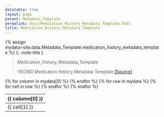 ```yaml
---
datatable: true
layout: page
parent: Metadata_Template
permalink: docs/Medication_History_Metadata_Template.html
title: Medication_History_Metadata_Template
---
```


{% assign mydata=site.data.Metadata_Template.medication_history_metadata_template %} 
{: .note-title } 
>Medication_History_Metadata_Template
>
>VEOIBD Medication History Metadata Template [[Source]](https://docs.google.com/document/d/1yN6TlK2VGP-vKvW5E8wucLjKQq769xoz4QW5OjgR29k/edit#heading=h.agzpcnpjw4d9)
<table id="myTable" class="display" style="width:100%">
    <thead>
    {% for column in mydata[0] %}
        <th>{{ column[0] }}</th>
    {% endfor %}
    </thead>
    <tbody>
    {% for row in mydata %}
        <tr>
        {% for cell in row %}
            <td>{{ cell[1] }}</td>
        {% endfor %}
        </tr>
    {% endfor %}
    </tbody>
</table>

<script type="text/javascript">
  var pages = ['data_subtype', 'rRNA_rate', 'platform', 'library_version', 'total_unmapped_reads', 'vendor', 'sample_barcode', 'sequencing_batch', 'run_type', 'read_strand_origin', 'total_reads', 'mapped_reads', 'kit_number', 'unique_genes', 'nucleic_acid_source', 'median_umis', 'alignment_information', 'number_cells', 'is_stranded', 'sample_status', 'valid_barcode_reads', 'genomic_sex', 'ratio_mitochondria', 'median_genes', 'analysis_type', 'data_type', 'library_batch', 'library_id', 'analysis_thresholds', 'library_type', 'assay', 'library_prep', 'read_length', 'reference_set', 'duplication_rate', 'file_format', 'resource_type', 'metadata_type', 'metadata_file_annotations', 'bulk_RNASeq_counts_file_annotations', 'bulk_RNASeq_raw_file_annotations', 'library_preparation_method', 'ratio260over230', 'DV200', 'ratio260over280', 'RIN', 'rna_batch', 'rna_isolation_kit', 'filename', 'race', 'gi_phenotype', 'disease_activity_location', 'ethnicity', 'consanguinity', 'family_id', 'site', 'external_share', 'breastfed', 'extraintestinal_manifestations', 'jewish_origin', 'autoimmune', 'individual_id', 'participant_role', 'age_at_diagnosis', 'gi_surgeries', 'perianal_involvement', 'upper_disease_type', 'disease_activity_behavior', 'local_id', 'immunodeficiency', 'sex', 'participant_id', 'ibd_history', 'growth_delay', 'specimen_area_biopsy', 'inflammation', 'project', 'volume', 'sample_tissue_type', 'sample_type', 'media', 'sample_key', 'type_key', 'collection_date', 'biospecimen_metadata_template', 'bulk_RNASeq_assay_template', 'medication_history_metadata_template', 'clinical_metadata_template', 'scRNASeq_assay_template'];
  $('#myTable').DataTable({
    responsive: {
        details: {
            display: $.fn.dataTable.Responsive.display.modal( {
                header: function ( row ) {
                    var data = row.data();
                    return 'Details for '+data[0]+' ';
                }
            } ),
            renderer: $.fn.dataTable.Responsive.renderer.tableAll({
                tableClass: "table"
            })
        }
    },
   "deferRender": true,
   "columnDefs": [
      { 
         targets: 0,
         render : function(data, type, row, meta){
            if(type === 'display' & $.inArray( data, pages) != -1){
               return $('<a>')
                  .attr('href',row[7]+'/'+data)
                  .text(data)
                  .wrap('<div></div>')
                  .parent()
                  .html();} 
             else {
               return data;
            }
         }
      },
      {
        targets: [6,7],
          render : function(data, type, row, meta){
         if(type === 'display' & data != 'Sage Bionetworks'){
            return $('<a>')
               .attr('href', data)
               .text(data)
               .wrap('<div></div>')
               .parent()
               .html();} 
         if(type === 'display' & data == 'Sage Bionetworks'){
             return $('<a>')
                .attr('href', 'https://sagebionetworks.org/')
                .text(data)
                .wrap('<div></div>')
                .parent()
                .html();
         
         } else {
            return data;
         }
      }
   }
   ]
});
</script>